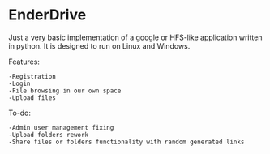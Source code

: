 # EnderDrive

Just a very basic implementation of a google or HFS-like application written in python.
It is designed to run on Linux and Windows.

Features:

    -Registration
    -Login
    -File browsing in our own space
    -Upload files

To-do:

    -Admin user management fixing
    -Upload folders rework
    -Share files or folders functionality with random generated links
